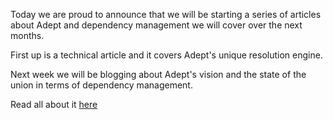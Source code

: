 Today we are proud to announce that we will be starting a series of articles about Adept and dependency management we will cover over the next months.


First up is a technical article and it covers Adept's unique resolution engine.


Next week we will be blogging about Adept's vision and the state of the union in terms of dependency management. 


Read all about it <a href="/blog/2014/02/18/resolution-engine-0">here</a>

